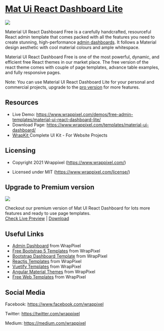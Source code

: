 <!-- # mat-ui-react-dashboard-lite -->
<!-- Heading of Template -->
<h1>
  <a href="https://www.wrappixel.com/templates/material-ui-dashboard/">Mat Ui React Dashboard Lite</a>
</h1>

<!-- Main image of Template -->
<a target="_blank" href="https://www.wrappixel.com/wp-content/uploads/edd/2021/01/materail-ui-dashboard.jpg">
  <img src="https://www.wrappixel.com/wp-content/uploads/edd/2021/01/materail-ui-dashboard.jpg" />
</a>

<!-- <h4><a href="https://wrappixel.com/demos/free-admin-templates/material-pro-lite/html/index.html">Free Version Demo Link</a></h4> -->


<!-- Description of Template -->
<p>
  Material UI React Dashboard Free is a carefully handcrafted, resourceful React admin template that comes packed with all the features you need to create stunning, high-performance <a href="https://www.wrappixel.com/templates/category/react-templates/">admin dashboards</a>. It follows a Material design aesthetic with cool material colours and ample whitespace.
</p>
<p>
  Material UI React Dashboard Free is one of the most powerful, dynamic, and efficient free React themes in our market place. The free version of the react theme comes with couple of page templates, advance table examples, and fully responsive pages.
</p>
<p>Note: You can use Material UI React Dashboard Lite for your personal and commercial projects, upgrade to the <a href="https://www.wrappixel.com/templates/mat-ui-react-dashboard/">pro version</a> for more features.</p>




<!-- Resources of Template -->
<h2>Resources</h2>
<ul>
<li>  
  Live Demo: <a href="https://www.wrappixel.com/demos/free-admin-templates/material-ui-react-dashboard-lite/" rel="nofollow">https://www.wrappixel.com/demos/free-admin-templates/material-ui-react-dashboard-lite/</a>
</li>
<li>
    Download Page: <a href="https://www.wrappixel.com/templates/material-ui-dashboard/" rel="nofollow">
  https://www.wrappixel.com/templates/material-ui-dashboard/</a>
</li>
<li>
    <a href="https://www.wrappixel.com/templates/wrapkit/#demos" rel="nofollow">WrapKit </a>Complete UI Kit - For Website Projects
</li>
</ul>

<!-- Licensing of Template -->
<h2>Licensing</h2>
<ul>
  <li>
    <p>Copyright 2021 Wrappixel (<a href="https://www.wrappixel.com/" rel="nofollow">https://www.wrappixel.com/</a>)</p>
  </li>
  <li>
    <p>Licensed under MIT (<a href="https://www.wrappixel.com/license/">https://www.wrappixel.com/license/</a>)</p>
  </li>
</ul>


<!-- Upgrade to Premium version of Template -->
<h2>Upgrade to Premium version</h2>
<a target="_blank" href="https://www.wrappixel.com/templates/mat-ui-react-dashboard/">
  <img src="https://www.wrappixel.com/wp-content/uploads/edd/2021/03/material-ui-react-dashboard-template-prev.jpg" />
</a>
<p>
   Checkout our premium version of Mat UI React Dashboard for lots more features and ready to use page templates.<br>
   <a href="https://www.wrappixel.com/demos/react-admin-templates/Mat-ui-react-dashboard-dist/main/#/dashboards/dashboard1">Check Live Preview</a> | <a href="https://www.wrappixel.com/templates/mat-ui-react-dashboard/">Download</a>
</p>

<!-- Useful Links of Template -->
<h2>Useful Links</h2>
<ul>
<li><a href="https://www.wrappixel.com/templates/category/admin-template/">Admin Dashboard</a> from WrapPixel</li>
<li><a href="https://www.wrappixel.com/">Free Bootstrap 5 Templates</a> from WrapPixel</li>
<li><a href="https://www.wrappixel.com/templates/category/bootstrap-admin-templates/">Bootstrap Dashboard Template</a> from WrapPixel</li>
<li><a href="https://www.wrappixel.com/templates/category/react-templates/">Reactjs Templates</a> from WrapPixel</li>
<li><a href="https://www.wrappixel.com/templates/category/vuejs-templates/">Vuetify Templates</a> from WrapPixel</li>
<li><a href="https://www.wrappixel.com/templates/category/angular-templates/">Angular Material Themes</a> from WrapPixel</li>
<li><a href="https://www.wrappixel.com/templates/category/free-templates/">Free Web Templates</a> from WrapPixel</li>
</ul>

<!-- Social Media of Wrappixel -->
<h2>Social Media</h2>
<p>Facebook: <a href="https://www.facebook.com/wrappixel">https://www.facebook.com/wrappixel</a></p>
<p>Twitter: <a href="https://twitter.com/wrappixel">https://twitter.com/wrappixel</a></p>
<p>Medium: <a href="https://medium.com/wrappixel">https://medium.com/wrappixel</a></p>
<!-- ## Pro Version -->

<!-- <a href="https://www.wrappixel.com/templates/materialpro/"><img src="https://www.wrappixel.com/wp-content/uploads/2019/01/materialpro-bootstrap-nw-1.jpg"/></a><br/> -->

<!-- <h4><a href="https://www.wrappixel.com/demos/admin-templates/material-pro/material/index.html">Demo</a></h4> -->

